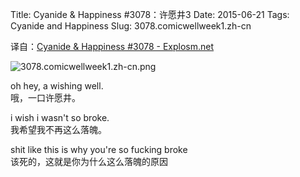 Title: Cyanide & Happiness #3078：许愿井3
Date: 2015-06-21
Tags: Cyanide and Happiness
Slug: 3078.comicwellweek1.zh-cn

译自：[Cyanide & Happiness #3078 - Explosm.net](http://explosm.net/comics/3078/)


![3078.comicwellweek1.zh-cn.png](/static/images/comics/3078.comicwellweek1.zh-cn.png)




oh hey, a wishing well.     
哦，一口许愿井。

i wish i wasn't so broke.        
我希望我不再这么落魄。


shit like this is why
you're so fucking broke     
该死的，这就是你为什么这么落魄的原因
